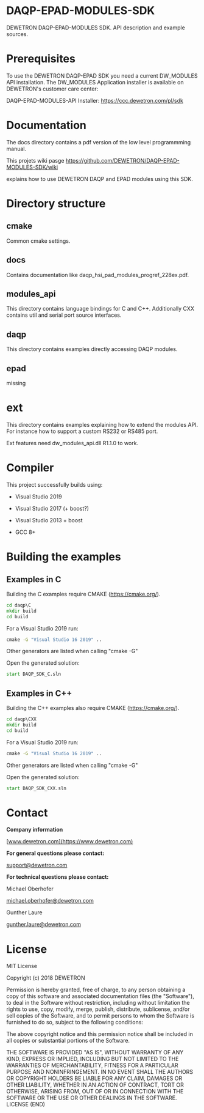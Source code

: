 # DAQP-EPAD-MODULES-SDK
DEWETRON DAQP-EPAD-MODULES SDK. API description and example sources. 


# Prerequisites
To use the DEWETRON DAQP-EPAD SDK you need a current DW_MODULES API installation.
The DW_MODULES Application installer is available on DEWETRON's customer care center:

DAQP-EPAD-MODULES-API Installer:
https://ccc.dewetron.com/pl/sdk


# Documentation

The docs directory contains a pdf version of the low level programmming manual.

This projets wiki pasge https://github.com/DEWETRON/DAQP-EPAD-MODULES-SDK/wiki

explains how to use DEWETRON DAQP and EPAD modules using this SDK.


# Directory structure

## cmake

Common cmake settings.

## docs

Contains documentation like daqp_hsi_pad_modules_progref_228ex.pdf. 

## modules_api

This directory contains language bindings for C and C++.
Additionally CXX contains util and serial port source interfaces.

## daqp

This directory contains examples directly accessing DAQP modules.

## epad

missing

# ext

This directory contains examples explaining how to extend the modules API.
For instance how to support a custom RS232 or RS485 port.

Ext features need dw_modules_api.dll R1.1.0 to work.

# Compiler

This project successfully builds using:
* Visual Studio 2019
* Visual Studio 2017 (+ boost?)
* Visual Studio 2013 + boost

* GCC 8+


# Building the examples

## Examples in C 
Building the C examples require CMAKE (https://cmake.org/).
```cmd
cd daqp\C
mkdir build
cd build
```
For a Visual Studio 2019 run:
```cmd
cmake -G "Visual Studio 16 2019" ..
```
Other generators are listed when calling "cmake -G"

Open the generated solution:
```cmd
start DAQP_SDK_C.sln
```

## Examples in C++
Building the C++ examples also require CMAKE (https://cmake.org/).
```cmd
cd daqp\CXX
mkdir build
cd build
```
For a Visual Studio 2019 run:
```cmd
cmake -G "Visual Studio 16 2019" ..
```
Other generators are listed when calling "cmake -G"

Open the generated solution:
```cmd
start DAQP_SDK_CXX.sln
```


# Contact

**Company information**

[www.dewetron.com](https://www.dewetron.com)

**For general questions please contact:**

support@dewetron.com


**For technical questions please contact:**

Michael Oberhofer 

michael.oberhofer@dewetron.com

Gunther Laure

gunther.laure@dewetron.com


# License
MIT License

Copyright (c) 2018 DEWETRON

Permission is hereby granted, free of charge, to any person obtaining a copy
of this software and associated documentation files (the "Software"), to deal
in the Software without restriction, including without limitation the rights
to use, copy, modify, merge, publish, distribute, sublicense, and/or sell
copies of the Software, and to permit persons to whom the Software is
furnished to do so, subject to the following conditions:

The above copyright notice and this permission notice shall be included in all
copies or substantial portions of the Software.

THE SOFTWARE IS PROVIDED "AS IS", WITHOUT WARRANTY OF ANY KIND, EXPRESS OR
IMPLIED, INCLUDING BUT NOT LIMITED TO THE WARRANTIES OF MERCHANTABILITY,
FITNESS FOR A PARTICULAR PURPOSE AND NONINFRINGEMENT. IN NO EVENT SHALL THE
AUTHORS OR COPYRIGHT HOLDERS BE LIABLE FOR ANY CLAIM, DAMAGES OR OTHER
LIABILITY, WHETHER IN AN ACTION OF CONTRACT, TORT OR OTHERWISE, ARISING FROM,
OUT OF OR IN CONNECTION WITH THE SOFTWARE OR THE USE OR OTHER DEALINGS IN THE
SOFTWARE.
LICENSE (END)